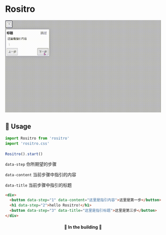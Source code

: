 #  Rositro

<p align="center">
  <img src="https://raw.githubusercontent.com/rosi-ui/rositro/dev-2212/doc/rositro.gif" width="600">
</p>

##  **🔧 Usage**

```typescript
import Rositro from 'rositro'
import 'rositro.css'

Rositro().start()
```

`data-step` 你所期望的步骤

`data-content` 当前步骤中指引的内容

`data-title` 当前步骤中指引的标题

````html
<div>
  <button data-step="1" data-content="这里是指引内容">这里是第一步</button>
  <h1 data-step="2">hello Rositro!</h1>
  <button data-step="3" data-title="这里是指引标题">这里是第三步</button>
</div>
````

<h4 align="center">🚧 In the building 🚧</h1>
